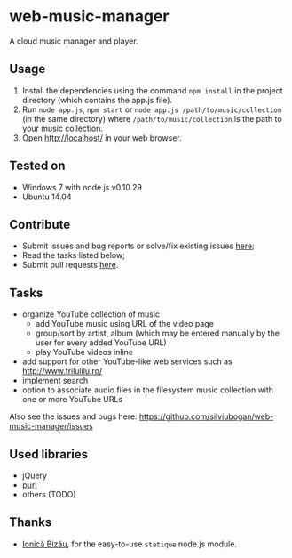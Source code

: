 web-music-manager
=================

A cloud music manager and player.


Usage
-----

1. Install the dependencies using the command `npm install` in the project directory (which contains the app.js file).
2. Run `node app.js`, `npm start` or `node app.js /path/to/music/collection` (in the same directory) where `/path/to/music/collection` is the path to your music collection.
3. Open [http://localhost/](http://localhost/) in your web browser.


Tested on
---------

- Windows 7 with node.js v0.10.29
- Ubuntu 14.04


Contribute
----------

- Submit issues and bug reports or solve/fix existing issues [here](https://github.com/silviubogan/web-music-manager/issues);
- Read the tasks listed below;
- Submit pull requests [here](https://github.com/silviubogan/web-music-manager/pulls).

Tasks
-----

- organize YouTube collection of music
	- add YouTube music using URL of the video page
	- group/sort by artist, album (which may be entered manually by the user for every added YouTube URL)
	- play YouTube videos inline
- add support for other YouTube-like web services such as http://www.trilulilu.ro/
- implement search
- option to associate audio files in the filesystem music collection with one or more YouTube URLs

Also see the issues and bugs here: https://github.com/silviubogan/web-music-manager/issues


Used libraries
--------------
* jQuery
* [purl](https://github.com/allmarkedup/purl)
* others (TODO)


Thanks
------

- [Ionică Bizău](https://github.com/IonicaBizau), for the easy-to-use `statique` node.js module.
